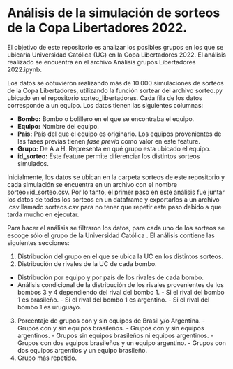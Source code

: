 # Análisis de la simulación de sorteos de la Copa Libertadores 2022.

El objetivo de este repositorio es analizar los posibles grupos en los que se ubicaría Universidad Católica (UC) en la Copa Libertadores 2022. El análisis realizado se encuentra en el archivo Análisis grupos Libertadores 2022.ipynb. 

Los datos se obtuvieron realizando más de 10.000 simulaciones de sorteos de la Copa Libertadores, utilizando la función sortear del archivo sorteo.py ubicado en el repositorio sorteo_libertadores. Cada fila de los datos corresponde a un equipo. Los datos tienen las siguientes columnas:

- **Bombo:** Bombo o bolillero en el que se encontraba el equipo. 
- **Equipo:** Nombre del equipo.
- **Pais:** País del que el equipo es originario. Los equipos provenientes de las fases previas tienen _fase previa_ como valor en este feature.
- **Grupo:** De A a H. Representa en qué grupo esta ubicado el equipo.
- **id_sorteo:** Este feature permite diferenciar los distintos sorteos simulados.

Inicialmente, los datos se ubican en la carpeta sorteos de este repositorio y cada simulación se encuentra en un archivo con el nombre sorteo+id_sorteo.csv. Por lo tanto, el primer paso en este análisis fue juntar los datos de todos los sorteos en un dataframe y exportarlos a un archivo .csv llamado sorteos.csv para no tener que repetir este paso debido a que tarda mucho en ejecutar.

Para hacer el análisis se filtraron los datos, para cada uno de los sorteos se escoge sólo el grupo de la Universidad Católica . El análisis contiene las siguientes secciones:

1. Distribución del grupo en el que se ubica la UC en los distintos sorteos.
2. Distribución de rivales de la UC de cada bombo.
  - Distribución por equipo y por país de los rivales de cada bombo.
  - Análisis condicional de la distribución de los rivales provenientes de los bombos 3 y 4 dependiendo del rival del bombo 1.
        - Si el rival del bombo 1 es brasileño.
        - Si el rival del bombo 1 es argentino.
        - Si el rival del bombo 1 es uruguayo.
3. Porcentaje de grupos con y sin equipos de Brasil y/o Argentina.
        - Grupos con y sin equipos brasileños.
        - Grupos con y sin equipos argentinos.
        - Grupos sin equipos brasileños ni equipos argentinos.
        - Grupos con dos equipos brasileños y un equipo argentino.
        - Grupos con dos equipos argentios y un equipo brasileño.
5. Grupo más repetido.
